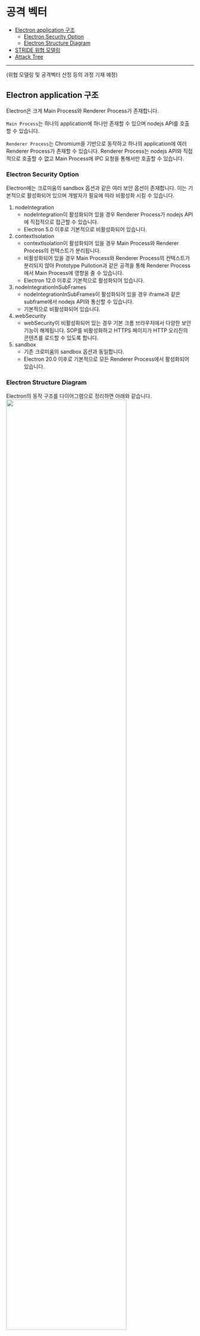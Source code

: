# 공격 벡터
- [Electron application 구조](#electron-application-구조)
    - [Electron Security Option](#electron-security-option)
    - [Electron Structure Diagram](#electron-structure-diagram)
- [STRIDE 위협 모델링](#stride-위협-모델링)
- [Attack Tree](#attack-tree)
---

(위협 모델링 및 공격벡터 산정 등의 과정 기재 예정)

## Electron application 구조
Electron은 크게 Main Process와 Renderer Process가 존재합니다.

`Main Process`는 하나의 application에 하나만 존재할 수 있으며 nodejs API를 호출할 수 있습니다. 

`Renderer Process`는 Chromium을 기반으로 동작하고 하나의 application에 여러 Renderer Process가 존재할 수 있습니다. Renderer Process는 nodejs API와 직접적으로 호출할 수 없고 Main Process에 IPC 요청을 통해서만 호출할 수 있습니다.

### Electron Security Option
Electron에는 크로미움의 sandbox 옵션과 같은 여러 보안 옵션이 존재합니다. 이는 기본적으로 활성화되어 있으며 개발자가 필요에 따라 비활성화 시킬 수 있습니다.
1. nodeIntegration
    - nodeIntegration이 활성화되어 있을 경우 Renderer Process가 nodejs API에 직접적으로 접근할 수 있습니다. 
    - Electron 5.0 이후로 기본적으로 비활성화되어 있습니다.
2. contextIsolation
     - contextIsolation이 활성화되어 있을 경우 Main Process와 Renderer Process의 컨텍스트가 분리됩니다.
     - 비활성화되어 있을 경우 Main Process와 Renderer Process의 컨텍스트가 분리되지 않아 Prototype Pullotion과 같은 공격을 통해 Renderer Process에서 Main Process에 영향을 줄 수 있습니다. 
      - Electron 12.0 이후로 기본적으로 활성화되어 있습니다.
3. nodeIntegrationInSubFrames 
     - nodeIntegrationInSubFrames이 활성화되어 있을 경우 iframe과 같은 subframe에서 nodejs API와 통신할 수 있습니다.
     - 기본적으로 비활성화되어 있습니다.
4. webSecurity
     - webSecurity이 비활성화되어 있는 경우 기본 크롬 브라우저에서 다양한 보안 기능이 해제됩니다. SOP를 비활성화하고 HTTPS 페이지가 HTTP 오리진의 콘텐츠를 로드할 수 있도록 합니다.
5. sandbox
     - 기존 크로미움의 sandbox 옵션과 동일합니다.
     - Electron 20.0 이후로 기본적으로 모든 Renderer Process에서 활성화되어 있습니다.

### Electron Structure Diagram
Electron의 동작 구조를 다이어그램으로 정리하면 아래와 같습니다.
<img src="https://user-images.githubusercontent.com/66944342/207488500-2a0618b8-5f0d-4af4-bf43-3019ccd65555.png" width=80%>

다이어그램을 통해 옵션에 따른 Main Process와 Renderer Process의 상호작용을 한눈에 볼 수 있습니다. 

## STRIDE 위협 모델링
| 위협 종류                 | 공격으로 인한 결과  |     
| ------------------       | ------------------------- | 
Spoofing                   |     거짓된 권한을 이용하여 시스템의 접근 권한을 획득
Tampering                  |     불법적으로 데이터를 수정
Repudiation                |     사용자가 수행한 행동에 대한 부인
Information Disclosure     |     유출되서는 안되는 개인 정보 유출
Denial of Service          |     시스템 또는 애플리케이션이 정상적으로 수행되지 않도록 함
Elevation of Privilege     |     제한된 권한을 가진 사용자가 다른 사용자의 권한을 습득

| Name |Additional Threat Derivation  | STRIDE  |     
| ---- | -------------------------    |  :----: |
Main Process |  IPC내에서 보내는 데이터에 대한 부족한 필터링으로 인한 Cross-site Script 발생하여 NodeJS 호출후 Code Execution 가능 | |
| | 부족한 필터링으로 인한 OpenExternal함수에 file 스킴 사용가능하여 특정파일 동작  | S, E |
| | IPC내에서 보내는 데이터에 대한 부족한 필터링으로 인한 Cross-site Script 발생하여 NodeJS 호출후 Code Execution 가능  | S, E  | 
Renderer Process | 필터링 부족으로 인한 Cross-site Script 발생  | T |
|| ContextIsolation 옵션이 꺼져있을때 Prototype Pollution으로 인한 인증 우회  | S, T, E |
|| ContextIsolation 옵션이 꺼져있고 nodeAPI를 불러오는 부분이 중간에 포함되어 있을때 `__Webpack_require__` 노출하여 Code Execution 발생  | T, I, E |
|| NodeIntegration 혹은 NodeIntegrationSubFrame이 켜져있고 Require를 지우지않았을 경우 Require를 통한 NodeJS를 호출하여 Code Execution 발생  | E |
|| Electron의 낮은 버전으로 인하여 낮은 Chromium Version 사용시 Chromium취약점 발생  | E |
||Chrome Security Option의 설정이 부족할 경우 취약점 발생(Ex: SOP, Allow Local Resource) | I | 
||XSS가 발생하는 페이지에서 IPC를 호출하는 함수에 접근가능할 경우 의도치 않은 동작 발생 | T, D |
||유저 정보에 대한 암호화 부재로 인한 유저 정보노출 | R, I |
App Backend | 웹 API 호출시에 교차검증 부재로 인한 API 오남용 | E |
|| DeepLink로 인한 로직버그 | S, D, E |
NodeJS API  | Electron의 낮은 버전으로 인하여 낮은 버전의 NodeJS 사용시 취약점 발생 | E | 
|| 낮은 NodeJS Module을 설치하여 사용할 경우 취약점 발생 | E |

## Attack Tree
위의 STRIDE 위협 모델링을 통해 정리한 위협들을 공격 백터로 분류하여 최종적인 Attack Tree를 그리면 아래와 같습니다.
<img src="https://user-images.githubusercontent.com/66944342/207555988-78214490-fb2c-4b2c-a3ec-54b15fabc7c3.png" width=80%>

Root 노드를 Electron Application Exploit으로 지정하고 Root 노드를 이루는 가장 큰 공격 백터 두가지를 `Electron Process`와 이와 통신하여 여러 데이터를 서버에서 처리하는 `Web Backend Server`로 나눴습니다.

그리고 Exploit을 성공시키기 위해서 가장 먼저 필요한 조건들인 XSS등을 나열하고 이에 따라 계속 노드를 나누어 결과적으로 마지막 노드에 도달했을시에 RCE, Information Leak등의 어떤 공격 결과를 얻을 수 있는지 표현했습니다.